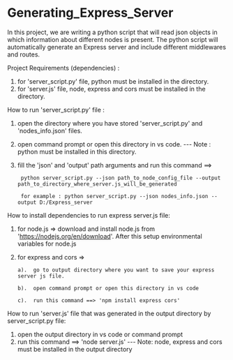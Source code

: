 # Generating_Express_Server
In this project, we are writing a python script that will read json objects in which information about different nodes is present. The python script will automatically generate an Express server and include different middlewares and routes.  

Project Requirements (dependencies) :
  1.  for 'server_script.py' file, python must be installed in the directory.
  2.  for 'server.js' file, node, express and cors must be installed in the directory.


How to run 'server_script.py' file :
  1. open the directory where you have stored 'server_script.py' and 'nodes_info.json' files.
  2. open command prompt or open this directory in vs code.
       --- Note : python must be installed in this directory.
     
  4. fill the 'json' and 'output' path arguments and run this command ==>
  
          python server_script.py --json path_to_node_config_file --output path_to_directory_where_server.js_will_be_generated

          for example : python server_script.py --json nodes_info.json --output D:/Express_server 


How to install dependencies to run express server.js file:
  1.  for node.js  => download and install node.js from 'https://nodejs.org/en/download'. After this setup environmental variables for node.js
  2.  for express and cors  =>
     
          a).  go to output directory where you want to save your express server js file.
      
          b).  open command prompt or open this directory in vs code 
      
          c).  run this command ==> 'npm install express cors'
      

 How to run 'server.js' file that was generated in the output directory by server_script.py file:
   1.  open the output directory in vs code or command prompt
   2.  run this command ==>  'node server.js'
          --- Note:  node, express and cors must be installed in the output directory
    
